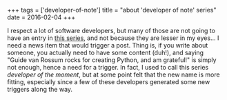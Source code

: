 +++
tags = ['developer-of-note']
title = "about 'developer of note' series"
date = 2016-02-04
+++

I respect a lot of software developers, but many of those are not going
to have an entry in [this series], and not because they are lesser in my
eyes\... I need a news item that would trigger a post. Thing is, if you
write about someone, you actually need to have some content (duh!), and
saying \"Guide van Rossum rocks for creating Python, and am grateful!\"
is simply not enough, hence a need for a trigger. In fact, I used to
call this series *developer of the moment*, but at some point felt that
the new name is more fitting, especially since a few of these developers
generated some new triggers along the way.

  [this series]: http://tshepang.net/tags#developer-of-note-ref
